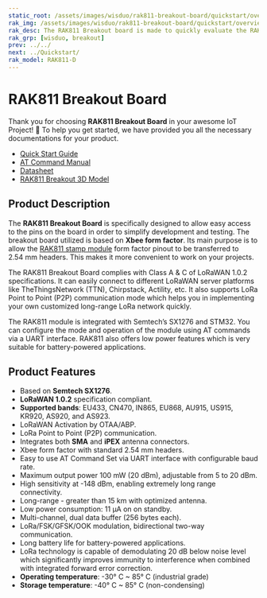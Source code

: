 ```yaml
---
static_root: /assets/images/wisduo/rak811-breakout-board/quickstart/overview
rak_img: /assets/images/wisduo/rak811-breakout-board/quickstart/overview/RAK811_Breakout_home.png
rak_desc: The RAK811 Breakout board is made to quickly evaluate the RAK811 stamp module. The Xbee form factor board allows access to most GPIO's.
rak_grp: [wisduo, breakout]
prev: ../../
next: ../Quickstart/
rak_model: RAK811-D
---
```


# RAK811 Breakout Board

Thank you for choosing **RAK811 Breakout Board** in your awesome IoT Project! 🎉 To help you get started, we have provided you all the necessary documentations for your product.

* [Quick Start Guide](../Quickstart/)
* [AT Command Manual](../AT-Command-Manual/)
* [Datasheet](../Datasheet/)
* [RAK811 Breakout 3D Model](https://downloads.rakwireless.com/3D_File/WisDuo/PWB-RAK811_BREAKOUT.stp)

## Product Description

The **RAK811 Breakout Board** is specifically designed to allow easy access to the pins on the board in order to simplify development and testing. The breakout board utilized is based on **Xbee form factor**. Its main purpose is to allow the [RAK811 stamp module](/Product-Categories/WisDuo/RAK811-Module/Overview/) form factor pinout to be transferred to 2.54&nbsp;mm headers. This makes it more convenient to work on your projects.

The RAK811 Breakout Board complies with Class A & C of LoRaWAN 1.0.2 specifications. It can easily connect to different LoRaWAN server platforms like TheThingsNetwork (TTN), Chirpstack, Actility, etc. It also supports LoRa Point to Point (P2P) communication mode which helps you in implementing your own customized long-range LoRa network quickly.

The RAK811 module is integrated with Semtech’s SX1276 and STM32. You can configure the mode and operation of the module using AT commands via a UART interface. RAK811 also offers low power features which is very suitable for battery-powered applications.

<!-- 
<rk-btn
  src="/Product-Categories/WisDuo/RAK811-Breakout-Board/Quickstart/#quick-start-guide"
  label="Get Started with RAK811 Breakout Board"
/> -->


## Product Features

- Based on **Semtech SX1276**.
- **LoRaWAN 1.0.2** specification compliant.
- **Supported bands**: EU433, CN470, IN865, EU868, AU915, US915, KR920, AS920, and AS923.
- LoRaWAN Activation by OTAA/ABP.
- LoRa Point to Point (P2P) communication.
- Integrates both **SMA** and **iPEX** antenna connectors.
- Xbee form factor with standard 2.54&nbsp;mm headers.
- Easy to use AT Command Set via UART interface with configurable baud rate.
- Maximum output power 100&nbsp;mW (20&nbsp;dBm), adjustable from 5 to 20&nbsp;dBm.
- High sensitivity at -148&nbsp;dBm, enabling extremely long range connectivity.
- Long-range - greater than 15&nbsp;km with optimized antenna.
- Low power consumption: 11&nbsp;μA on on standby.
- Multi-channel, dual data buffer (256&nbsp;bytes each).
- LoRa/FSK/GFSK/OOK modulation, bidirectional two-way communication.
- Long battery life for battery-powered applications.
- LoRa technology is capable of demodulating 20&nbsp;dB below noise level which significantly improves immunity to interference when combined with integrated forward error correction.
- **Operating temperature**: -30°&nbsp;C ~ 85°&nbsp;C (industrial grade)
- **Storage temperature**: -40°&nbsp;C ~ 85°&nbsp;C (non-condensing)

